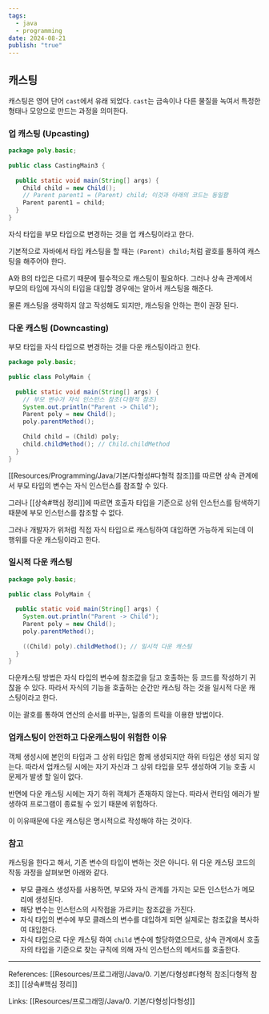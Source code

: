 ```yaml
---
tags:
  - java
  - programming
date: 2024-08-21
publish: "true"
---
```


## 캐스팅
캐스팅은 영어 단어 `cast`에서 유래 되었다. `cast`는 금속이나 다른 물질을 녹여서 특정한 형태나 모양으로 만드는 과정을 의미한다.

### 업 캐스팅 (Upcasting)
```java
package poly.basic;  
  
public class CastingMain3 {  
  
  public static void main(String[] args) {  
    Child child = new Child();
    // Parent parent1 = (Parent) child; 이것과 아래의 코드는 동일함
    Parent parent1 = child;  
  }  
}
```
자식 타입을 부모 타입으로 변경하는 것을 업 캐스팅이라고 한다.

기본적으로 자바에서 타입 캐스팅을 할 때는 `(Parent) child;`처럼  괄호를 통하여 캐스팅을 해주어야 한다.

A와 B의 타입은 다르기 때문에 필수적으로 캐스팅이 필요하다. 그러나 상속 관계에서 부모의 타입에 자식의 타입을 대입할 경우에는 알아서 캐스팅을 해준다.

물론 캐스팅을 생략하지 않고 작성해도 되지만, 캐스팅을 안하는 편이 권장 된다.
### 다운 캐스팅 (Downcasting)
부모 타입을 자식 타입으로 변경하는 것을 다운 캐스팅이라고 한다.

```java
package poly.basic;  
  
public class PolyMain {  
  
  public static void main(String[] args) {  
    // 부모 변수가 자식 인스턴스 참조(다형적 참조)  
    System.out.println("Parent -> Child");  
    Parent poly = new Child();  
    poly.parentMethod();  
  
    Child child = (Child) poly;  
    child.childMethod(); // Child.childMethod
  }  
}
```
[[Resources/Programming/Java/기본/다형성#다형적 참조]]를 따르면 상속 관계에서 부모 타입의 변수는 자식 인스턴스를 참조할 수 있다.

그러나 [[상속#핵심 정리]]에 따르면 호출자 타입을 기준으로 상위 인스턴스를 탐색하기 때문에 부모 인스턴스를 참조할 수 없다. 

그러나 개발자가 위처럼 직접 자식 타입으로 캐스팅하여 대입하면 가능하게 되는데 이 행위를 다운 캐스팅이라고 한다.
### 일시적 다운 캐스팅
```java
package poly.basic;  
  
public class PolyMain {  
  
  public static void main(String[] args) {  
    System.out.println("Parent -> Child");  
    Parent poly = new Child();  
    poly.parentMethod();  
  
    ((Child) poly).childMethod(); // 일시적 다운 캐스팅
  }  
}
```

다운캐스팅 방법은 자식 타입의 변수에 참조값을 담고 호출하는 등 코드를 작성하기 귀찮을 수 있다. 따라서 자식의 기능을 호출하는 순간만 캐스팅 하는 것을 일시적 다운 캐스팅이라고 한다.

이는 괄호를 통하여 연산의 순서를 바꾸는, 일종의 트릭을 이용한 방법이다.

### 업캐스팅이 안전하고 다운캐스팅이 위험한 이유
객체 생성시에 본인의 타입과 그 상위 타입은 함께 생성되지만 하위 타입은 생성 되지 않는다.
따라서 업캐스팅 시에는 자기 자신과 그 상위 타입을 모두 생성하여 기능 호출 시 문제가 발생 할 일이 없다.

반면에 다운 캐스팅 시에는 자기 하위 객체가 존재하지 않는다. 따라서 런타임 에러가 발생하여 프로그램이 종료될 수 있기 때문에 위험하다.

이 이유때문에 다운 캐스팅은 명시적으로 작성해야 하는 것이다.
### 참고
캐스팅을 한다고 해서, 기존 변수의 타입이 변하는 것은 아니다. 위 다운 캐스팅 코드의 작동 과정을 살펴보면 아래와 같다.
- 부모 클래스 생성자를 사용하면, 부모와 자식 관계를 가지는 모든 인스턴스가 메모리에 생성된다.
- 해당 변수는 인스턴스의 시작점을 가르키는 참조값을 가진다. 
- 자식 타입의 변수에 부모 클래스의 변수를 대입하게 되면 실제로는 참조값을 복사하여 대입한다.
- 자식 타입으로 다운 캐스팅 하여 `child` 변수에 할당하였으므로, 상속 관계에서 호출자의 타입을 기준으로 찾는 규칙에 의해 자식 인스턴스의 메서드를 호출한다.


---
References: [[Resources/프로그래밍/Java/0. 기본/다형성#다형적 참조|다형적 참조]] [[상속#핵심 정리]]

Links: [[Resources/프로그래밍/Java/0. 기본/다형성|다형성]]